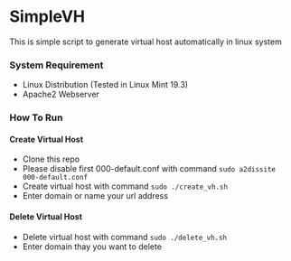 # SimpleVH

This is simple script to generate virtual host automatically in linux system

### System Requirement
* Linux Distribution (Tested in Linux Mint 19.3)
* Apache2 Webserver

### How To Run
#### Create Virtual Host
* Clone this repo
* Please disable first 000-default.conf with command `sudo a2dissite 000-default.conf`
* Create virtual host with command `sudo ./create_vh.sh`
* Enter domain or name your url address

#### Delete Virtual Host
* Delete virtual host with command `sudo ./delete_vh.sh`
* Enter domain thay you want to delete